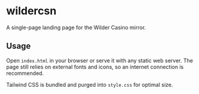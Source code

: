 # wildercsn

A single-page landing page for the Wilder Casino mirror.

## Usage

Open `index.html` in your browser or serve it with any static web server. The page still relies on external fonts and icons, so an internet connection is recommended.

Tailwind CSS is bundled and purged into `style.css` for optimal size.

